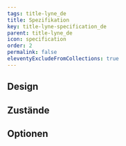 ```yaml
---
tags: title-lyne_de
title: Spezifikation
key: title-lyne-specification_de
parent: title-lyne_de
icon: specification
order: 2
permalink: false
eleventyExcludeFromCollections: true
---
```


## Design 

## Zustände

## Optionen


